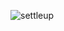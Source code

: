 ![settleup](https://github.com/donghee9/Resource/assets/129722492/a2077840-286b-4612-a40d-9415f9b6e6d8)
